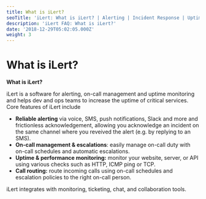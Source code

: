 ```yaml
---
title: What is iLert?
seoTitle: 'iLert: What is iLert? | Alerting | Incident Response | Uptime'
description: 'iLert FAQ: What is iLert?'
date: '2018-12-29T05:02:05.000Z'
weight: 3
---
```


# What is iLert?

**What is iLert?**

iLert is a software for alerting, on-call management and uptime monitoring and helps dev and ops teams to increase the uptime of critical services. Core features of iLert include

* **Reliable alerting** via voice, SMS, push notifications, Slack and more and frictionless acknowledgement, allowing you acknowledge an incident on the same channel where you reveived the alert \(e.g. by replying to an SMS\).
* **On-call management & escalations**: easily manage on-call duty with on-call schedules and automatic escalations.
* **Uptime & performance monitoring:** monitor your website, server, or API using various checks such as HTTP, ICMP ping or TCP.
* **Call routing:** route incoming calls using on-call schedules and escalation policies to the right on-call person.

iLert integrates with monitoring, ticketing, chat, and collaboration tools.

